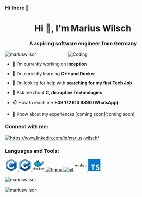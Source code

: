 ### Hi there 👋

<h1 align="center">Hi 👋, I'm Marius Wilsch</h1>
<h3 align="center">A aspiring software engineer from Germany</h3>

<img align="right" alt="Coding" width="300" src="https://i.pinimg.com/originals/2a/53/65/2a53651a35816f499270d8275fd5318f.gif" style="padding-left: 30px;">

<p align="left"> <img src="https://komarev.com/ghpvc/?username=mariuswilsch&label=Profile%20views&color=0e75b6&style=flat" alt="mariuswilsch" /> </p>


- 🔭 I’m currently working on **Inception**

- 🌱 I’m currently learning **C++ and Docker**

- 🤝 I’m looking for help with **searching for my first Tech Job**

- 💬 Ask me about **C, disruptive Technologies**

- 📫 How to reach me **+49 172 613 9890 (WhatsApp)**

- 📄 Know about my experiences [coming soon](coming soon)

<h3 align="left">Connect with me:</h3>
<p align="left">
<a href="https://linkedin.com/in/https://www.linkedin.com/in/marius-wilsch/" target="blank"><img align="center" src="https://raw.githubusercontent.com/rahuldkjain/github-profile-readme-generator/master/src/images/icons/Social/linked-in-alt.svg" alt="https://www.linkedin.com/in/marius-wilsch/" height="30" width="40" /></a>
</p>

<h3 align="left">Languages and Tools:</h3>
<p align="left"> <a href="https://www.cprogramming.com/" target="_blank" rel="noreferrer"> <img src="https://raw.githubusercontent.com/devicons/devicon/master/icons/c/c-original.svg" alt="c" width="40" height="40"/> </a> <a href="https://www.w3schools.com/cpp/" target="_blank" rel="noreferrer"> <img src="https://raw.githubusercontent.com/devicons/devicon/master/icons/cplusplus/cplusplus-original.svg" alt="cplusplus" width="40" height="40"/> </a> <a href="https://www.docker.com/" target="_blank" rel="noreferrer"> <img src="https://raw.githubusercontent.com/devicons/devicon/master/icons/docker/docker-original-wordmark.svg" alt="docker" width="40" height="40"/> </a> <a href="https://www.figma.com/" target="_blank" rel="noreferrer"> <img src="https://www.vectorlogo.zone/logos/figma/figma-icon.svg" alt="figma" width="40" height="40"/> </a> <a href="https://git-scm.com/" target="_blank" rel="noreferrer"> <img src="https://www.vectorlogo.zone/logos/git-scm/git-scm-icon.svg" alt="git" width="40" height="40"/> </a> <a href="https://nodejs.org" target="_blank" rel="noreferrer"> <img src="https://raw.githubusercontent.com/devicons/devicon/master/icons/nodejs/nodejs-original-wordmark.svg" alt="nodejs" width="40" height="40"/> </a> <a href="https://www.typescriptlang.org/" target="_blank" rel="noreferrer"> <img src="https://raw.githubusercontent.com/devicons/devicon/master/icons/typescript/typescript-original.svg" alt="typescript" width="40" height="40"/> </a> </p>

<p><img align="center" src="https://github-readme-stats.vercel.app/api/top-langs?username=mariuswilsch&show_icons=true&locale=en&layout=compact" alt="mariuswilsch" /></p>

<p><img align="center" src="https://github-readme-streak-stats.herokuapp.com/?user=mariuswilsch&" alt="mariuswilsch" /></p>

